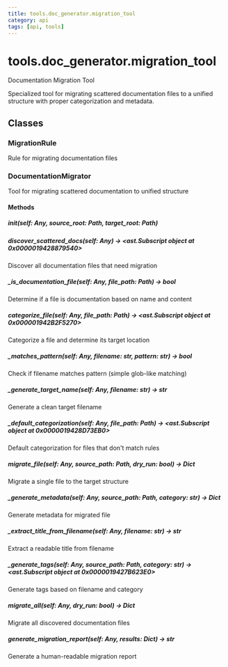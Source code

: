 ```yaml
---
title: tools.doc_generator.migration_tool
category: api
tags: [api, tools]
---
```


# tools.doc_generator.migration_tool

Documentation Migration Tool

Specialized tool for migrating scattered documentation files
to a unified structure with proper categorization and metadata.

## Classes

### MigrationRule

Rule for migrating documentation files

### DocumentationMigrator

Tool for migrating scattered documentation to unified structure

#### Methods

##### __init__(self: Any, source_root: Path, target_root: Path)



##### discover_scattered_docs(self: Any) -> <ast.Subscript object at 0x0000019428879540>

Discover all documentation files that need migration

##### _is_documentation_file(self: Any, file_path: Path) -> bool

Determine if a file is documentation based on name and content

##### categorize_file(self: Any, file_path: Path) -> <ast.Subscript object at 0x000001942B2F5270>

Categorize a file and determine its target location

##### _matches_pattern(self: Any, filename: str, pattern: str) -> bool

Check if filename matches pattern (simple glob-like matching)

##### _generate_target_name(self: Any, filename: str) -> str

Generate a clean target filename

##### _default_categorization(self: Any, file_path: Path) -> <ast.Subscript object at 0x0000019428D73EB0>

Default categorization for files that don't match rules

##### migrate_file(self: Any, source_path: Path, dry_run: bool) -> Dict

Migrate a single file to the target structure

##### _generate_metadata(self: Any, source_path: Path, category: str) -> Dict

Generate metadata for migrated file

##### _extract_title_from_filename(self: Any, filename: str) -> str

Extract a readable title from filename

##### _generate_tags(self: Any, source_path: Path, category: str) -> <ast.Subscript object at 0x0000019427B623E0>

Generate tags based on filename and category

##### migrate_all(self: Any, dry_run: bool) -> Dict

Migrate all discovered documentation files

##### generate_migration_report(self: Any, results: Dict) -> str

Generate a human-readable migration report

